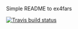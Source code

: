 Simple README to ex4fars

[![Travis build status](https://travis-ci.org/danielfsilva88/ex4fars.svg?branch=master)](https://travis-ci.org/danielfsilva88/ex4fars)
